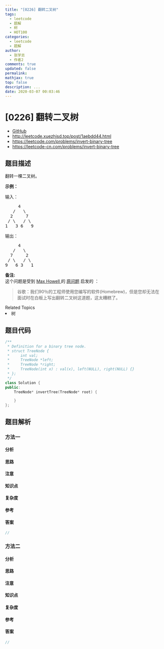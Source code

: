 ```yaml
---
title: "[0226] 翻转二叉树"
tags:
  - leetcode
  - 题解
  - 树
  - HOT100
categories:
  - leetcode
  - 题解
author:
  - 张学志
  - 作者2
comments: true
updated: false
permalink:
mathjax: true
top: false
description: ...
date: 2020-03-07 00:03:46
---
```



# [0226] 翻转二叉树
* [GitHub](https://github.com/algoboy101/LeetCodeCrowdsource/tree/master/_posts/QA/%5B0226%5D%20%E7%BF%BB%E8%BD%AC%E4%BA%8C%E5%8F%89%E6%A0%91.md)
* http://leetcode.xuezhisd.top/post/1aebdd44.html
* https://leetcode.com/problems/invert-binary-tree
* https://leetcode-cn.com/problems/invert-binary-tree


## 题目描述

<p>翻转一棵二叉树。</p>

<p><strong>示例：</strong></p>

<p>输入：</p>

<pre>     4
   /   \
  2     7
 / \   / \
1   3 6   9</pre>

<p>输出：</p>

<pre>     4
   /   \
  7     2
 / \   / \
9   6 3   1</pre>

<p><strong>备注:</strong><br>
这个问题是受到 <a href="https://twitter.com/mxcl" target="_blank">Max Howell </a>的 <a href="https://twitter.com/mxcl/status/608682016205344768" target="_blank">原问题</a> 启发的 ：</p>

<blockquote>谷歌：我们90％的工程师使用您编写的软件(Homebrew)，但是您却无法在面试时在白板上写出翻转二叉树这道题，这太糟糕了。</blockquote>
<div><div>Related Topics</div><div><li>树</li></div></div>


## 题目代码

```cpp
/**
 * Definition for a binary tree node.
 * struct TreeNode {
 *     int val;
 *     TreeNode *left;
 *     TreeNode *right;
 *     TreeNode(int x) : val(x), left(NULL), right(NULL) {}
 * };
 */
class Solution {
public:
    TreeNode* invertTree(TreeNode* root) {

    }
};
```


## 题目解析


### 方法一

#### 分析

#### 思路

#### 注意

#### 知识点

#### 复杂度

#### 参考

#### 答案

```cpp
//
```


### 方法二

#### 分析

#### 思路

#### 注意

#### 知识点

#### 复杂度

#### 参考

#### 答案

```cpp
//
```


